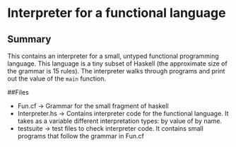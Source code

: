 # Interpreter for a functional language

## Summary
This contains an interpreter for a small, untyped functional programming language. This language is a tiny subset of Haskell (the approximate size of the grammar is 15 rules). The interpreter walks through programs and print out the value of the `main` function.

##Files
- Fun.cf -> Grammar for the small fragment of haskell
- Interpreter.hs -> Contains interpreter code for the functional language. It takes as a variable different interpretation types: by value of by name. 
- testsuite -> test files to check interpreter code. It contains small programs that follow the grammar in Fun.cf